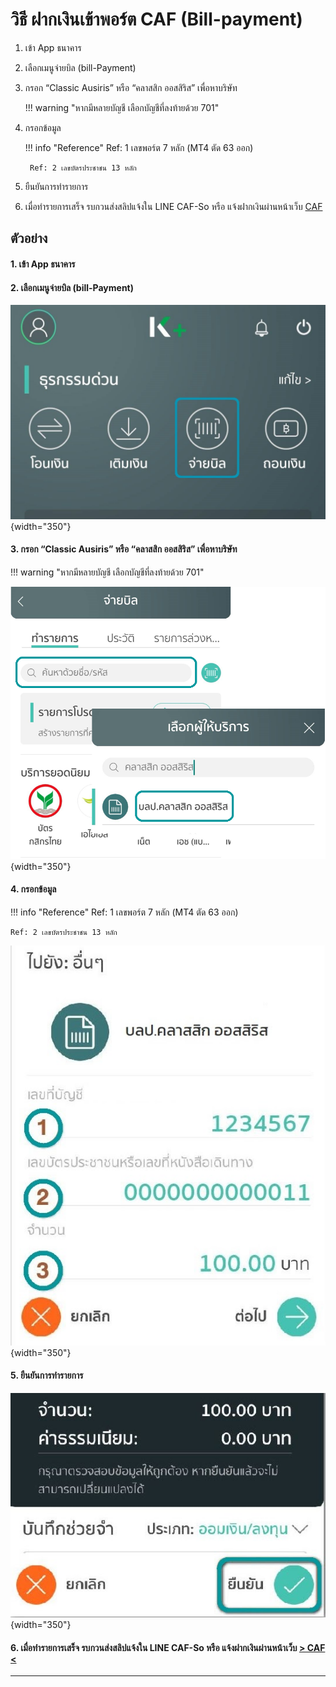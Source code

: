 # วิธี ฝากเงินเข้าพอร์ต CAF (Bill-payment)

1. เข้า App ธนาคาร

2. เลือกเมนูจ่ายบิล (bill-Payment)

3. กรอก “Classic Ausiris” หรือ “คลาสสิก ออสสิริส” เพื่อหาบริษัท

    !!! warning "หากมีหลายบัญชี เลือกบัญชีที่ลงท้ายด้วย 701"

4. กรอกข้อมูล

    !!! info "Reference"
        Ref: 1 เลขพอร์ต 7 หลัก (MT4 ตัด 63 ออก)

        Ref: 2 เลขบัตรประชาชน 13 หลัก

5. ยืนยันการทำรายการ

6. เมื่อทำรายการเสร็จ รบกวนส่งสลิปแจ้งใน LINE CAF-So หรือ แจ้งฝากเงินผ่านหน้าเว็บ [CAF](https://www.caf.co.th/)

## ตัวอย่าง

#### 1. เข้า App ธนาคาร

#### 2. เลือกเมนูจ่ายบิล (bill-Payment)

![02](images/deposit/02.jpg){width="350"}

#### 3. กรอก “Classic Ausiris” หรือ “คลาสสิก ออสสิริส” เพื่อหาบริษัท 

!!! warning "หากมีหลายบัญชี เลือกบัญชีที่ลงท้ายด้วย 701"

![03](images/deposit/03.PNG){width="350"}

#### 4. กรอกข้อมูล

!!! info "Reference"
    Ref: 1 เลขพอร์ต 7 หลัก (MT4 ตัด 63 ออก)

    Ref: 2 เลขบัตรประชาชน 13 หลัก

![04](images/deposit/04.JPG){width="350"}

#### 5. ยืนยันการทำรายการ

![05](images/deposit/05.JPG){width="350"}

#### 6. เมื่อทำรายการเสร็จ รบกวนส่งสลิปแจ้งใน LINE CAF-So หรือ แจ้งฝากเงินผ่านหน้าเว็บ [> CAF <](https://www.caf.co.th/)
---